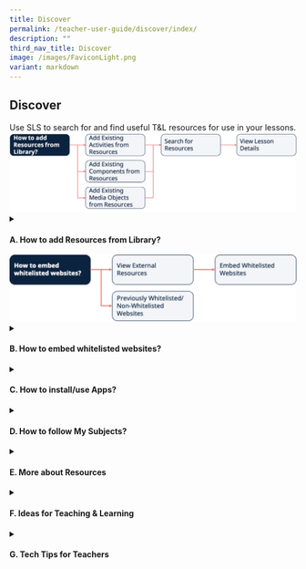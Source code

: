 ```yaml
---
title: Discover
permalink: /teacher-user-guide/discover/index/
description: ""
third_nav_title: Discover
image: /images/FaviconLight.png
variant: markdown
---
```

<h2>Discover</h2>
Use SLS to search for and find useful T&amp;L resources for use in your lessons.
<img alt="Discover" src="/images/2Teacher/Flow-Discover.png">
<details>
 <summary><h4>A. How to add Resources from Library?</h4></summary>
<ul>
  <li><a target="_blank" href="/teacher-user-guide/discover/about-resources/">About Resources</a></li>
  <li><a target="_blank" href="/teacher-user-guide/discover/add-existing-activities-from-resources/">(A1,1) Add Existing Activities from Resources</a></li>
  <li><a target="_blank" href="/teacher-user-guide/discover/add-existing-components-from-resources/">(A1,2) Add Existing Components from Resources</a></li>
  <li><a target="_blank" href="/teacher-user-guide/discover/add-existing-components-from-resources/">(A1,3) Add Existing Media Objects from Resources</a></li>
  <li><a target="_blank" href="/teacher-user-guide/discover/search-for-resources/">(A2) Search for Resources (New)</a></li>
  <li><a target="_blank" href="/teacher-user-guide/discover/view-lesson-details/">(A3) View Lesson Details</a></li>
</ul>
</details>
<img alt="Discover" src="/images/2Teacher/Flow-Discover1.svg">
<details><summary><h4>B. How to embed whitelisted websites?</h4></summary>
<ul>
<li><a href="/teacher-user-guide/discover/view-external-resources/" target="_blank">(B1,1) View External Resources (New)</a></li>
<li><a href="/teacher-user-guide/discover/previously-whitelisted-and-non-whitelisted-websites/" target="_blank">(B1,2)Previously Whitelisted/Non-Whitelisted Websites</a></li>
<li><a href="/teacher-user-guide/discover/embed-whitelisted-websites/" target="_blank">(B2) Embed Whitelisted Websites (Enhanced)</a></li>  
</ul>
</details>
<details><summary><h4>C. How to install/use Apps?</h4></summary>
<ul>
  <li><a href="/teacher-user-guide/discover/access-app-library/" target="_blank">(C1) Access App Library</a></li>
<li><a href="/teacher-user-guide/discover/embed-integrated-apps/" target="_blank">(C2) Embed Integrated Apps (New)</a></li>
</ul>
</details>
<details><summary><h4>D. How to follow My Subjects?</h4></summary>
<ul>
<li><a href="/teacher-user-guide/discover/access-my-subjects/" target="_blank">(D1) Access My Subjects</a></li>
<li><a target="_blank" href="/teacher-user-guide/discover/follow-and-unfollow-subjects/">(D2) Follow &amp; Unfollow Subjects</a></li>
</ul>
</details>	
<details><summary><h4>E. More about Resources</h4></summary>
<ul>
<li><a href="/teacher-user-guide/discover/make-a-copy-of-a-lesson/" target="_blank">(E1,i) Make a Copy of a Lesson</a></li>
<li><a target="_blank" href="/teacher-user-guide/discover/view-print-friendly-worksheet/">(E1,ii) View Print-Friendly Worksheet</a></li>
	<li><a target="_blank" href="/teacher-user-guide/discover/leave-reviews/">(E1,iii) Leave Reviews (New)</a></li>
	<li><a target="_blank" href="/teacher-user-guide/discover/about-adaptive-learning-system/">(E1,iv) About Adaptive Learning System (ALS)</a></li>
</ul>
</details>
<details>
<summary><h4>F. Ideas for Teaching &amp; Learning</h4></summary>
<ul>
<li><a target="_blank" href="/files/Marcomms/Feature%20Highlights/r19 discovering whitelisted websites.pdf">Discovering Whitelisted Websites/Tools</a></li>
<li><a target="_blank" href="/teachers/sls-superhero-quiz/encourage-curiosity-through-class-groups/">(F1,i) Encourage Curiosity through Class Groups</a></li>
<li><a target="_blank" href="/teachers/sls-superhero-quiz/integrate-external-sites-and-applications/">(F1,ii) Integrate External Sites and Applications</a></li>
</ul>
</details>
<details>
<summary>
<h4>G. Tech Tips for Teachers</h4>
</summary>
<ol>
<li><p><strong>I tried to embed a website using the embed code/URL but SLS does not allow me to.</strong></p>
<p> If a website has not been whitelisted, you will not be able to embed the site in SLS. An alternative would be to insert a link in the Rich Text Editor by clicking <strong>Insert/edit link</strong> (<strong>Chain</strong> icon). You have the option to decide whether the link will be opened in a new window or the current window. When students click on the link, they will be redirected accordingly.</p>
<p> For more information, visit <a target="_blank" href="/teacher-user-guide/discover/embed-whitelisted-websites/">Whitelisted Websites for Embedding</a>.</p>
</li>
<li><p><strong>The YouTube videos in my Lessons are not accessible.</strong></p>
<p> This could be due to a variety of reasons. First check that the video has not been taken down by YouTube by trying to access the video link outside SLS. Secondly, if the device is a student Personal Learning Device (PLD) with a Device Management Application (DMA), it could be blocked by the DMA. You will know this is the case if the student can access the Youtube video on his/her phone. In this case, ask your DMA vendor to whitelist the video. Thirdly, if the YouTube video is only inaccessible on the school network, then it is likely that the video is not whitelisted on SSN. You may wish to approach your network administrator for help.</p>
</li>
<li><p><strong>Are there likely to be future collaborations with other Apps (e.g Nearpod, Microsoft)?</strong></p>
<p> For now, only Google has been integrated with SLS. However, the team is exploring other possible integrations. Should you wish to request for an app, kindly write to helpdesk@sls.ufinity.com.</p>
</li>
<li><p><strong>Is Kami whitelisted and approved to install/add on in all school laptops?</strong></p>
<p> Yes, Kami has been whitelisted for SSOE devices. Should you face any issues installing it on your SSOE device, please approach your school IT administrator or HOD ICT.</p>
</li>
<li><strong>Whom should schools reach out to if they wish to learn more about the Adaptive Learning System (ALS)?</strong>
<p></p><p>Schools are highly encouraged to first check in with their respective Cluster ETOs. As ALS is already rolled out to all schools for Primary 5 students for three topics - Decimals, Whole Numbers and Percentages, schools may refer to the following resources below.</p>
<ol>
<li><a target="_blank" href="https://go.gov.sg/als-eped">ALS e-Pedagogy Guide</a></li>
<li><a target="_blank" href="/files/Userguide/Downloadable%20Resources/als%2024%20jul.pdf">ALS e-poster</a></li>
<li><a target="_blank" href="https://www.youtube.com/watch?v=VOLmizePspE">Detailed video walkthrough</a></li>
<li><a target="_blank" href="/student-user-guide/self-study/access-adaptive-learning-system/">Information on SLS Info guide</a></li>
</ol><p></p></li>
<li><strong>Can teachers review lessons that are shared with them from my drive?</strong>
<p>Only lessons shared on MOE Library and Community Gallery Lessons can receive reviews. Teachers can view and add review for Lessons on both MOE Library and CG. This allows lessons in MOE Library and Community Gallery to receive timely feedback and for other teachers to learn how to use the resource more effectively.</p>
<p>For more information, you may visit <a target="_blank" href="/teacher-user-guide/discover/leave-reviews/">Leave Reviews</a>.  </p></li>
<li><strong>Can the review feature be used to provide me feedback on lessons submitted to Community Gallery for admin approval?</strong>
<p>MOE Library Content Approvers and Community Gallery Admins can use admin reviews to give feedback for the submitted lessons. The submitters of the lessons are also able to reply to the feedback via the same subpage. Admin feedback will be hidden when the lesson is published in MOE Library and Community Gallery.</p></li>
<li><strong>Can SLS make it easier to verify the quality of lessons in the Community Gallery?</strong>
<p>Since R19 (Jun 2023), teachers are already able to <a target="_blank" href="/teacher-user-guide/discover/leave-reviews/">Leave Reviews</a> for lessons on MOE Library and Community Gallery. You may use these reviews as indicators of a lesson’s quality and/or leave reviews for others to do the same. </p></li>
<li><strong>Can teachers monitor students’ self-study list?</strong>
<p>Teachers do not have access to view students' individual self-study lists. Instead, they can only view students' overall self-study performance through Learning Progress. On the student tab, teachers can find the lesson titles students have attempted and the marks they received for these attempts. Do note in order to make this data visible in Learning Progress, it's essential that the subject, level and content map tags on lessons and questions match those of the Class Group.</p>
<p>Do note that for MOE Library lessons, the tags are not controlled by teachers but by the respective curriculum divisions.</p></li>
<li><strong>Do teachers have to assign students their self-study materials?</strong>
<p>Students can browse for learning resources independently from the MOE Library/App Library and My Drive. Upon attempt/completing the learning resource, it will be automatically added into the student’s self-study list.&nbsp;</p>
<p>When assignments are set to enable copying to My Drive, students can also reattempt assignments as part of their self-study. These resources will also be added to student's self-study list.</p>
<p>Primary 5 students can also access the &nbsp;Adaptive Learning System (ALS), which provides a personalised learning pathway for each student, recommending learning resources and practice questions and offering immediate feedback based on his/her readiness.&nbsp;</p>
<p>Alternatively, students can access learning resources uploaded by subject teachers in the respective Class Groups under Class Group Resources. However, teachers will not be able to monitor student's completion rate for such resources.</p></li>
<li><strong>Can the current year's teacher monitor students' progress when they move on to the next academic year?</strong>
<p>Teachers will only be able to access students' past Assignments, Resources, Forum and Apps if they had a Class Group in the same subject and level as the student in the past year.</p>
<p>However, past year's subject teachers can be added to the new year's class group and move past year's assignments into the new year's class group. This will allow the new year's subject teachers to monitor students' progress for such assignments.</p></li>
<li><strong>Can teacher provide feedback to the self-study courses?</strong>
<p>The teacher is unable to provide feedback to the self-study courses. You may refer to the following links for more information:&nbsp;</p>
<ul>
<li><a target="_blank" href="/teachers/sls-superhero-quiz/empower-students-to-be-self-directed-learners/%20">Empower Students to Be Self-Directed Learners</a>&nbsp;</li>
<li><a target="_blank" href="/student-user-guide/discover/access-self-study-resources/">Access Self-Study Resources</a>&nbsp;</li>
<li><a target="_blank" href="/student-user-guide/discover/attempt-self-study-resources/">Attempt Self-Study Resources </a></li>
</ul></li>
</ol>
</details>